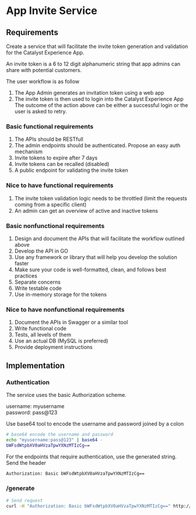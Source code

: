 # App Invite Service

## Requirements

Create a service that will facilitate the invite token generation and validation for the Catalyst Experience App.

An invite token is a 6 to 12 digit alphanumeric string that app admins can share with potential customers.

The user workflow is as follow

1. The App Admin generates an invitation token using a web app
2. The invite token is then used to login into the Catalyst Experience App
   The outcome of the action above can be either a successful login or the user is
   asked to retry.

### Basic functional requirements

1. The APIs should be RESTfull
2. The admin endpoints should be authenticated. Propose an easy auth mechanism
3. Invite tokens to expire after 7 days
4. Invite tokens can be recalled (disabled)
5. A public endpoint for validating the invite token

### Nice to have functional requirements

1. The invite token validation logic needs to be throttled (limit the requests coming from a specific client)
2. An admin can get an overview of active and inactive tokens

### Basic nonfunctional requirements

1. Design and document the APIs that will facilitate the workflow outlined above
2. Develop the API in GO
3. Use any framework or library that will help you develop the solution faster
4. Make sure your code is well-formatted, clean, and follows best practices
5. Separate concerns
6. Write testable code
7. Use in-memory storage for the tokens

### Nice to have nonfunctional requirements

1. Document the APIs in Swagger or a similar tool
2. Write functional code
3. Tests, all levels of them
4. Use an actual DB (MySQL is preferred)
5. Provide deployment instructions

## Implementation

### Authentication

The service uses the basic Authorization scheme.

username: myusername  
password: pass@123

Use base64 tool to encode the username and password joined by a colon

```sh
# base64 encode the username and password
echo "myusername:pass@123" | base64 -
bWFsdWtpbXV0aHVzaTpwYXNzMTIzCg==
```

For the endpoints that require authentication, use the generated string. Send the header

```txt
Authorization: Basic bWFsdWtpbXV0aHVzaTpwYXNzMTIzCg==
```

### /generate

```sh
# Send request
curl -H "Authorization: Basic bWFsdWtpbXV0aHVzaTpwYXNzMTIzCg==" http://localhost:8080/generate
```
